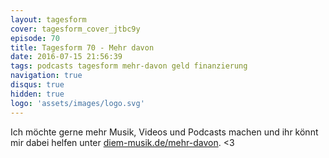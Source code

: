 ```yaml
---
layout: tagesform
cover: tagesform_cover_jtbc9y
episode: 70
title: Tagesform 70 - Mehr davon
date: 2016-07-15 21:56:39
tags: podcasts tagesform mehr-davon geld finanzierung
navigation: true
disqus: true
hidden: true
logo: 'assets/images/logo.svg'
---
```


Ich möchte gerne mehr Musik, Videos und Podcasts machen
und ihr könnt mir dabei helfen unter [diem-musik.de/mehr-davon](http://diem-musik.de/mehr-davon). <3
